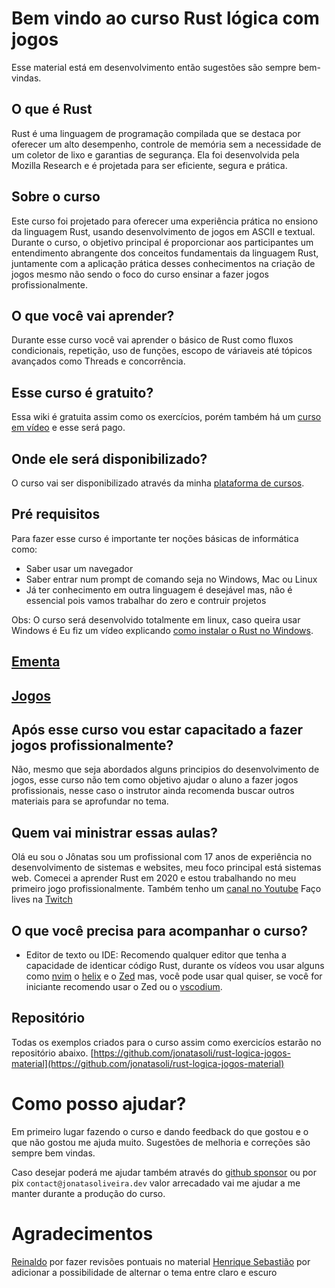 # Bem vindo ao curso Rust lógica com jogos

Esse material está em desenvolvimento então sugestões são sempre bem-vindas.

## O que é Rust
Rust é uma linguagem de programação compilada que se destaca por oferecer um alto desempenho, controle de memória sem a necessidade de um coletor de lixo e garantias de segurança. Ela foi desenvolvida pela Mozilla Research e é projetada para ser eficiente, segura e prática.

## Sobre o curso
Este curso foi projetado para oferecer uma experiência prática no ensiono da linguagem Rust, usando desenvolvimento de jogos em ASCII e textual. Durante o curso, o objetivo principal é proporcionar aos participantes um entendimento abrangente dos conceitos fundamentais da linguagem Rust, juntamente com a aplicação prática desses conhecimentos na criação de jogos mesmo não sendo o foco do curso ensinar a fazer jogos profissionalmente.

## O que você vai aprender?
Durante esse curso você vai aprender o básico de Rust como fluxos condicionais, repetição, uso de funções, escopo de váriaveis até tópicos avançados como Threads e concorrência.


## Esse curso é gratuito?
Essa wiki é gratuita assim como os exercícios, porém também há um [curso em vídeo](https://hackerspace.jonatasoliveira.dev/courses-page/rust-logica-com-jogos/) e esse será pago.

## Onde ele será disponibilizado?
O curso vai ser disponibilizado através da minha [plataforma de cursos](https://hackerspace.jonatasoliveira.dev/).


## Pré requisitos
Para fazer esse curso é importante ter noções básicas de informática como:
- Saber usar um navegador
- Saber entrar num prompt de comando seja no Windows, Mac ou Linux
- Já ter conhecimento em outra linguagem é desejável mas, não é essencial pois vamos trabalhar do zero e contruir projetos

Obs: O curso será desenvolvido totalmente em linux, caso queira usar Windows é  Eu fiz um vídeo explicando [como instalar o Rust no Windows](https://www.youtube.com/watch?v=KB7n4NCVuGg).

## [Ementa](./INDICE.md)
## [Jogos](./Jogos.md)

## Após esse curso vou estar capacitado a fazer jogos profissionalmente?
Não, mesmo que seja abordados alguns principios do desenvolvimento de jogos, esse curso não tem como objetivo ajudar o aluno a fazer jogos profissionais, nesse caso o instrutor
ainda recomenda buscar outros materiais para se aprofundar no tema.

## Quem vai ministrar essas aulas?
Olá eu sou o Jônatas sou um profissional com 17 anos de experiência no desenvolvimento de sistemas e websites, meu foco principal está sistemas web. Comecei a aprender Rust em 2020 e estou trabalhando no meu primeiro jogo profissionalmente.
Também tenho um [canal no Youtube](https://www.youtube.com/@devjonatas)
Faço lives na [Twitch](https://www.twitch.tv/devjonatas)

## O que você precisa para acompanhar o curso?

- Editor de texto ou IDE: Recomendo qualquer editor que tenha a capacidade de identicar código Rust, durante os vídeos vou usar alguns como [nvim](https://neovim.io/) o [helix](https://helix-editor.com/) e o [Zed](https://zed.dev/) mas, você pode usar qual quiser, se você for iniciante recomendo usar o Zed ou o [vscodium](https://vscodium.com/).

## Repositório
Todas os exemplos criados para o curso assim como exercicíos estarão no repositório abaixo.
[https://github.com/jonatasoli/rust-logica-jogos-material](https://github.com/jonatasoli/rust-logica-jogos-material)

# Como posso ajudar?
Em primeiro lugar fazendo o curso e dando feedback do que gostou e o que não gostou me ajuda muito. Sugestões de melhoria e correções são sempre bem vindas.

Caso desejar poderá me ajudar também através do [github sponsor](https://github.com/sponsors/jonatasoli) ou por pix `contact@jonatasoliveira.dev` valor arrecadado vai me ajudar a me manter durante a produção do curso.


# Agradecimentos
[Reinaldo](https://github.com/oloko64) por fazer revisões pontuais no material
[Henrique Sebastião](https://github.com/henriquesebastiao) por adicionar a possibilidade de alternar o tema entre claro e escuro


